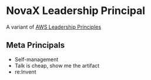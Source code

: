 # NovaX Leadership Principal

A variant of [AWS Leadership Principles](https://www.aboutamazon.com/about-us/leadership-principles)
## Meta Principals
- Self-management
- Talk is cheap, show me the artifact
- re:Invent
